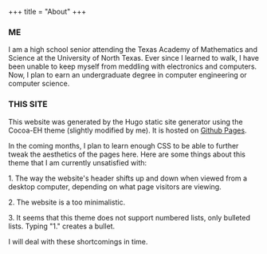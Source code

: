 +++
title = "About"
+++

### ME
I am a high school senior attending the Texas Academy of Mathematics and Science at the University of North Texas. Ever since I learned to walk, I have been unable to keep myself from meddling with electronics and computers. Now, I plan to earn an undergraduate degree in computer engineering or computer science. 

### THIS SITE
This website was generated by the Hugo static site generator using the Cocoa-EH theme (slightly modified by me). It is hosted on [Github Pages](https://github.com/keanemind/keanemind.github.io). 

In the coming months, I plan to learn enough CSS to be able to further tweak the aesthetics of the pages here. 
Here are some things about this theme that I am currently unsatisfied with:

1\. The way the website's header shifts up and down when viewed from a desktop computer, depending on what page visitors are viewing. 

2\. The website is a too minimalistic. 

3\. It seems that this theme does not support numbered lists, only bulleted lists. Typing "1." creates a bullet. 

I will deal with these shortcomings in time. 
